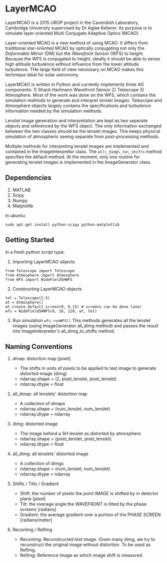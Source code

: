 # LayerMCAO

LayerMCAO is a 2015 UROP project in the Cavendish Laboratory, Cambridge University supervised by Dr Aglae Kellerer. Its purpose is to simulate layer-oriented Multi Conjugate Adaptive Optics (MCAO).

Layer-oriented MCAO is a new method of using MCAO. It differs from traditional star-oriented MCAO by optically conjugating not only the *Deformable Mirror* (DM) but the *Wavefront Sensor* (WFS) to height. Because the WFS is conjugated to height, ideally it should be able to sense high altitude turbulence without influence from the lower altitude turbulence. THe large field of view necessary on MCAO makes this technique ideal for solar astronomy.

LayerMCAO is written in Python and currently implements three AO components: 1) Shack Hartmann Wavefront Sensor 2) Telescope 3) Atmosphere. Most of the work was done on the WFS, which contains the simulation methods to generate and interpret *lenslet images*. Telescope and Atmosphere objects largely contains the specifications and turbulence information needed by the simulation methods. 

Lenslet image generation and interpretation are kept as two seperate objects and referenced by the WFS object. The only information exchanged between the two classes should be the lenslet images. This keeps physical simulation of atmospheric seeing separate from post-processing methods. 

Multiple methods for interpreting lenslet images are implemented and contained in the ImageInterpretor class. The ```all\_dimg\_to\_shifts``` method specifies the default method. At the moment, only one routine for generating lenslet images is implemented in the ImageGenerator class.

## Dependencies
1. MATLAB
2. Scipy
3. Numpy
4. Matplotlib

In ubuntu:

``` sudo apt-get install python-scipy python-matplotlib ```

## Getting Started
In a fresh python script type:

1. Importing LayerMCAO objects
```
from Telescope import Telescope
from Atmosphere import Atmosphere
from WFS import WideFieldSHWFS
```
2. Constructing LayerMCAO objects
```
tel = Telescope(2.5)
at = Atmosphere() 
at.create_default_screen(0, 0.15) # screens can be done later
wfs = WideFieldSHWFS(0, 16, 128, at, tel) 
```
3. Run simulation
```wfs.runWFS()```
This methods generates all the lenslet images (using ImageGenerator all\_dimg method) and passes the result into ImageInterpretor's all\_dimg_to\_shifts method. 

## Naming Conventions
1. dmap: distortion map \[pixel\]

    - The shifts in units of pixels to be applied to test image to generate distorted image (dimg)
    - ndarray.shape = (2, pixel_lenslet, pixel_lenslet)
    - ndarray.dtype = float

2. all_dmap: all lenslets' distortion map

    - A collection of dmaps
    - ndarray.shape = (num_lenslet, num_lenslet)
    - ndarray.dtype = ndarray

3. dimg: distorted image

    - The image behind a SH lenslet as distorted by atmosphere
    - ndarray.shape = (pixel_lenslet, pixel_lenslet)
    - ndarray.dtype = float

4. all_dimg: all lenslets' distorted image

    - A collection of dimgs
    - ndarray.shape = (num_lenslet, num_lenslet)
    - ndarray.dtype = ndarray

5. Shifts / Tilts / Gradient
    - Shift: the number of pixels the point IMAGE is shifted by in detector plane \[pixel\]
    - Tilt: the overage angle the WAVEFRONT is tilted by the phase screens \[radians\]
    - Gradient: the average gradient over a portion of the PHASE SCREEN   \[radians/meter\]

6. ReconImg / RefImg
    - ReconImg: Reconstructed test image. Given many dimg, we try to reconstruct the original image without distortion. To be used as RefImg.
    - RefImg: Reference image as which image shift is measured.







